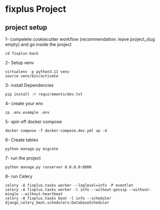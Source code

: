 # fixplus Project

## project setup

1- compelete cookiecutter workflow (recommendation: leave project_slug empty) and go inside the project
```
cd fixplus-back
```

2- Setup venv
```
virtualenv -p python3.11 venv
source venv/bin/activate
```

3- install Dependencies
```
pip install -r requirements/dev.txt
```

4- create your env
```
cp .env.example .env
```

5- spin off docker compose
```
docker compose -f docker-compose.dev.yml up -d
```

6- Create tables
```
python manage.py migrate
```

7- run the project
```
python manage.py runserver 0.0.0.0:8000
```

8- run Celery
```
celery -A fixplus.tasks worker --loglevel=info -P eventlet
celery -A fixplus.tasks worker -l info --without-gossip --without-mingle --without-heartbeat
celery -A fixplus.tasks beat -l info --scheduler django_celery_beat.schedulers:DatabaseScheduler
```